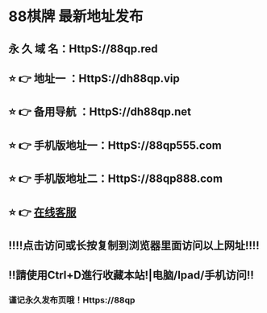 # 88棋牌 最新地址发布 
## 永 久 域 名：HttpS://88qp.red
## ⭐️ 👉 地址一 ：HttpS://dh88qp.vip
## ⭐️ 👉 备用导航 ：HttpS://dh88qp.net
## ⭐️ 👉 手机版地址一：HttpS://88qp555.com
## ⭐️ 👉 手机版地址二：HttpS://88qp888.com
## ⭐️ 👉  <a href="https://o61.onlycallcentre.com/chat/chatClient/chatbox.jsp?companyID=80019621&configID=1134">在线客服</a>
## ‼️‼️点击访问或长按复制到浏览器里面访问以上网址‼️‼️
## ‼️請使用Ctrl+D進行收藏本站!|电脑/Ipad/手机访问‼️
### 谨记永久发布页哦！Https://88qp
